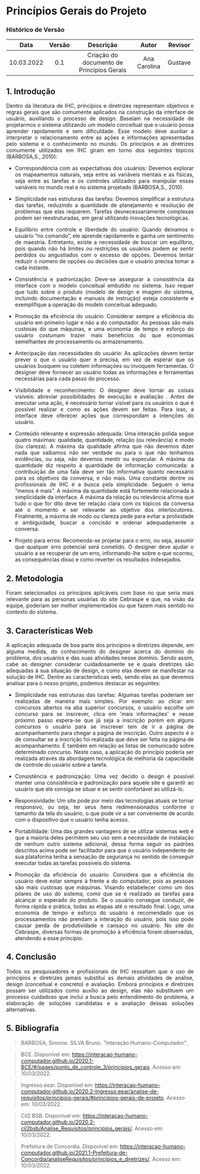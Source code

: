 # Princípios Gerais do Projeto

### Histórico de Versão

|    Data    | Versão |                 Descrição                 |    Autor     | Revisor |
| :--------: | :----: | :---------------------------------------: | :----------: | :-----: |
| 10.03.2022 |  0.1   | Criação do documento de Princípios Gerais | Ana Carolina | Gustave |

## 1. Introdução

<p style="text-align: justify;">Dentro da literatura de IHC, princípios e diretrizes representam objetivos e regras gerais que são comumente aplicados na construção da interface de usuário, auxiliando o processo de design. Baseiam na necessidade de projetarmos o sistema utilizando um modelo conceitual que o usuário possa aprender rapidamente e sem dificuldade. Esse modelo deve auxiliar a interpretar o relacionamento entre as ações e informações apresentadas pelo sistema e o conhecimento no mundo. Os princípios e as diretrizes comumente utilizados em IHC giram em torno dos seguintes tópicos (BARBOSA,S., 2010):
</p>

- <p style="text-align: justify;">Correspondência com as expectativas dos usuários: Devemos explorar os mapeamentos naturais, seja entre as variáveis mentais e as físicas, seja entre as tarefas e os controles utilizados para manipular essas variáveis no mundo real e no sistema projetado (BARBOSA,S., 2010).
  </p>

- <p style="text-align: justify;">Simplicidade nas estruturas das tarefas: Devemos simplificar a estrutura das tarefas, reduzindo a quantidade de planejamento e resolução de problemas que elas requerem. Tarefas desnecessariamente complexas podem ser reestruturadas, em geral utilizando inovações tecnológicas.
  </p>

- <p style="text-align: justify;">Equilíbrio entre controle e liberdade do usuário: Quando deixamos o usuário “no comando”, ele aprende rapidamente e ganha um sentimento de maestria. Entretanto, existe a necessidade de buscar um equilíbrio, pois quando não há limites ou restrições os usuários podem se sentir perdidos ou angustiados com o excesso de opções. Devemos tentar reduzir o número de opções ou decisões que o usuário precisa tomar a cada instante.
  </p>

- <p style="text-align: justify;">Consistência e padronização: Deve-se assegurar a consistência da interface com o modelo conceitual embutido no sistema. Isso requer que tudo sobre o produto (modelo de design e imagem do sistema, incluindo documentação e manuais de instrução) esteja consistente e exemplifique a operação do modelo conceitual adequado.
  </p>

- <p style="text-align: justify;">Promoção da eficiência do usuário: Considerar sempre a eficiência do usuário em primeiro lugar e não a do computador. As pessoas são mais custosas do que máquinas, e uma economia de tempo e esforço do usuário costumam trazer mais benefícios do que economias semelhantes de processamento ou armazenamento.
  </p>

- <p style="text-align: justify;">Antecipação das necessidades do usuário: As aplicações devem tentar prever o que o usuário quer e precisa, em vez de esperar que os usuários busquem ou coletem informações ou invoquem ferramentas. O designer deve fornecer ao usuário todas as informações e ferramentas necessárias para cada passo do processo.
  </p>

- <p style="text-align: justify;">Visibilidade e reconhecimento: O designer deve tornar as coisas visíveis: abreviar possibilidades de execução e avaliação . Antes de executar uma ação, é necessário tornar visível para os usuários o que é possível realizar e como as ações devem ser feitas. Para isso, a interface deve oferecer ações que correspondam a intenções do usuário.
  </p>

- <p style="text-align: justify;"> Conteúdo relevante e expressão adequada: Uma interação polida segue quatro máximas: qualidade, quantidade, relação (ou relevância) e modo (ou clareza). A máxima da qualidade afirma que não devemos dizer nada que saibamos não ser verdade ou para o que não tenhamos evidências, ou seja, não devemos mentir ou especular. A máxima da quantidade diz respeito à quantidade de informação comunicada: a contribuição de uma fala deve ser tão informativa quanto necessário para os objetivos da conversa, e não mais. Uma constante dentre os profissionais de IHC é a busca pela simplicidade. Seguem o lema “menos é mais”. A máxima da quantidade está fortemente relacionada à simplicidade da interface. A máxima da relação ou relevância afirma que tudo o que for dito deve ter relação clara com os tópicos da conversa até o momento e ser relevante ao objetivo dos interlocutores. Finalmente, a máxima de modo ou clareza pede para evitar a prolixidade e ambiguidade, buscar a concisão e ordenar adequadamente a conversa.
  </p>

- <p style="text-align: justify;">Projeto para erros: Recomenda-se projetar para o erro, ou seja, assumir que qualquer erro potencial será cometido. O designer deve ajudar o usuário a se recuperar de um erro, informando-lhe sobre o que ocorreu, as consequências disso e como reverter os resultados indesejados.
  </p>

## 2. Metodologia

<p style="text-align: justify;"> Foram selecionados os princípios aplicáveis com base no que seria mais relevante para as personas usuárias do site Cebraspe e que, na visão da equipe, poderiam ser melhor implementados ou que fazem mais sentido no contexto do sistema.
</p>

## 3. Características Web

<p style="text-align: justify;">A aplicação adequada de boa parte dos princípios e diretrizes depende, em alguma medida, do conhecimento do designer acerca do domínio do problema, dos usuários e das suas atividades nesse domínio. Sendo assim, cabe ao designer considerar cuidadosamente se e quais diretrizes são adequadas à sua situação de design, e como elas devem se manifestar na solução de IHC. Dentre as características web, sendo elas as que devemos analisar para o nosso projeto, podemos destacar as seguintes:
</p>

- <p style="text-align: justify;">Simplicidade nas estruturas das tarefas: Algumas tarefas poderiam ser realizadas de maneira mais simples. Por exemplo: ao clicar em concursos abertos na aba superior concursos, o usuário escolhe um concurso para se inscrever, clica em 'mais informações' e nesse próximo passo espera-se que já seja a inscrição porém em alguns concursos o usuário para se inscrever tem de ir a página de acompanhamento para chegar a página de inscrição. Outro aspecto é o de consultar se a inscrição foi realizada que deve ser feita na página de acompanhamento. E também em relação as listas de comunicado sobre determinado concurso. Neste caso, a aplicação do princípio poderia ser realizada através da abordagem tecnológica de melhoria da capacidade de controle do usuário sobre a tarefa.
  </p>

- <p style="text-align: justify;">Consistência e padronização: Uma vez decido o design é possível manter uma consistência e padronização para aquele site e garantir ao usuário que ele consiga se situar e se sentir confortável ao utilizá-lo.
  </p>

- <p style="text-align: justify;">Responsividade: Um site pode por meio das tecnologias atuais se tornar responsivo, ou seja, ter seus itens redimensionados conforme o tamanho da tela do usuário, o que pode vir a ser conveniente de acordo com o dispositivo que o usuário tenha acesso.
  </p>

- <p style="text-align: justify;">Portabilidade: Uma das grandes vantagens de se utilizar sistemas web é que a maioria deles permitem seu uso sem a necessidade de instalação de nenhum outro sistema adicional, dessa forma seguir os padrões descritos acima pode ser facilitador para que o usuário independente de sua plataforma tenha a sensação de segurança no sentido de conseguir executar todas as tarefas possíveis do sistema.
  </p>

- <p style="text-align: justify;">Promoção da eficiência do usuário: Considera que a eficiência do usuário deve estar sempre à frente a do computador, pois as pessoas são mais custosas que máquinas. Visando estabelecer como um dos pilares de uso do sistema, como que se é realizado as tarefas para alcançar o esperado do produto. Se o usuário consegue conduzir, de forma rápida e prática, todas as etapas até o resultado final. Logo, uma economia de tempo e esforço do usuário é recomendado que os processamentos não prendam a interação do usuário, pois isso pode causar perda de produtividade e cansaço no usuário. No site do Cebraspe, diversas formas de promoção à eficiência foram observadas, atendendo a esse princípio.
  </p>

## 4. Conclusão

<p style="text-align: justify;">Todos os pesquisadores e profissionais de IHC ressaltam que o uso de princípios e diretrizes jamais substitui as demais atividades de análise, design (conceitual e concreto) e avaliação. Embora princípios e diretrizes possam ser utilizados como auxílio ao design, elas não substituem um processo cuidadoso que inclui a busca pelo entendimento do problema, a elaboração de soluções candidatas e a avaliação dessas soluções alternativas.
</p>

## 5. Bibliografia

> BARBOSA, Simone. SILVA Bruno. "Interação Humano-Computador".

> BCE. Disponível em: https://interacao-humano-computador.github.io/2020.1-BCE/#/pages/ponto_de_controle_3/principios_gerais. Acesso em: 10/03/2022.

> Ingresso.eear. Disponível em: https://interacao-humano-computador.github.io/2020.2-Ingresso.eear/analise-de-requisitos/principios-gerais/#principios-gerais-de-projeto. Acesso em: 10/03/2022.

> Cil2 BSB. Disponível em: https://interacao-humano-computador.github.io/2020.2-cil2bsb/Analise_Requisitos/principios_gerais/. Acesso em: 10/03/2022.

> Prefeitura de Concordia. Disponível em: https://interacao-humano-computador.github.io/2021.1-Prefeitura-de-Concordia/analiseRequisitos/principios_e_diretrizes/. Acesso em: 10/03/2022.
